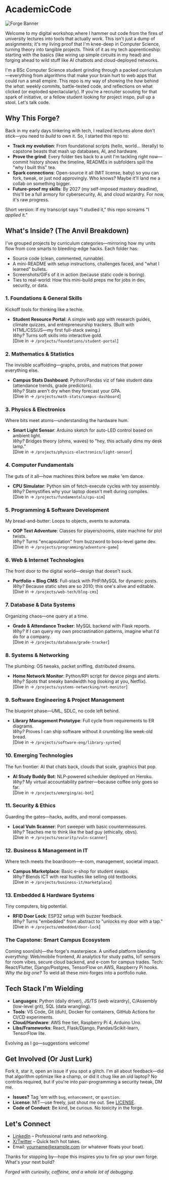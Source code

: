 # AcademicCode

![Forge Banner](https://via.placeholder.com/1200x300/1a1a1a/ffffff?text=Academic+Code+Forge+-+Building+Tech+One+Project+at+a+Time) <!-- Replace with a custom image later, like a anvil/code mashup -->

Welcome to my digital workshop,where I hammer out code from the fires of university lectures into tools that actually *work*. This isn't just a dump of assignments; it's my living proof that I'm knee-deep in Computer Science, turning theory into tangible projects. Think of it as my tech apprenticeship: starting with the basics (like wiring up simple circuits in my head) and forging ahead to wild stuff like AI chatbots and cloud-deployed networks.

I'm a BSc Computer Science student grinding through a packed curriculum—everything from algorithms that make your brain hurt to web apps that could run a small empire. This repo is my way of showing the *how* behind the *what*: weekly commits, battle-tested code, and reflections on what clicked (or exploded spectacularly). If you're a recruiter scouting for that spark of initiative, or a fellow student looking for project inspo, pull up a stool. Let's talk code.

## Why This Forge?
Back in my early days tinkering with tech, I realized lectures alone don't stick—you need to *build* to own it. So, I started this repo to:
- **Track my evolution**: From foundational scripts (hello, world... literally) to capstone beasts that mash up databases, AI, and hardware.
- **Prove the grind**: Every folder ties back to a unit I'm tackling right now—commit history shows the timeline, READMEs in subfolders spill the "why I built this" tea.
- **Spark connections**: Open-source it all (MIT license, baby) so you can fork, tweak, or just nod approvingly. Who knows? Maybe it'll land me a collab on something bigger.
- **Future-proof my skills**: By 2027 (my self-imposed mastery deadline), this'll be a full armory for cybersecurity, AI, and cloud wizardry. For now, it's raw progress.

Short version: If my transcript says "I studied it," this repo screams "I *applied* it."

## What's Inside? (The Anvil Breakdown)
I've grouped projects by curriculum categories—mirroring how my units flow from core smarts to bleeding-edge hacks. Each folder has:
- Source code (clean, commented, runnable).
- A mini-README with setup instructions, challenges faced, and "what I learned" bullets.
- Screenshots/GIFs of it in action (because static code is boring).
- Ties to real-world: How this mini-build preps me for jobs in dev, security, or data.

### 1. **Foundations & General Skills**  
   Kickoff tools for thinking like a techie.  
   - **Student Resource Portal**: A simple web app with research guides, climate quizzes, and entrepreneurship trackers. (Built with HTML/CSS/JS—my first full-stack swing.)  
     *Why?* Turns soft skills into interactive gold.  
   [Dive in → `/projects/foundations/student-portal`]

### 2. **Mathematics & Statistics**  
   The invisible scaffolding—graphs, probs, and matrices that power everything else.  
   - **Campus Stats Dashboard**: Python/Pandas viz of fake student data (attendance trends, grade predictors).  
     *Why?* Stats aren't dry when they forecast your GPA.  
   [Dive in → `/projects/math-stats/campus-dashboard`]

### 3. **Physics & Electronics**  
   Where bits meet atoms—understanding the hardware hum.  
   - **Smart Light Sensor**: Arduino sketch for auto-LED control based on ambient light.  
     *Why?* Bridges theory (ohms, waves) to "hey, this actually dims my desk lamp."  
   [Dive in → `/projects/physics-electronics/light-sensor`]

### 4. **Computer Fundamentals**  
   The guts of it all—how machines think before we make 'em dance.  
   - **CPU Simulator**: Python sim of fetch-execute cycles with toy assembly.  
     *Why?* Demystifies why your laptop doesn't melt during compiles.  
   [Dive in → `/projects/fundamentals/cpu-sim`]

### 5. **Programming & Software Development**  
   My bread-and-butter: Loops to objects, events to automata.  
   - **OOP Text Adventure**: Classes for players/rooms, state machine for plot twists.  
     *Why?* Turns "encapsulation" from buzzword to boss-level game dev.  
   [Dive in → `/projects/programming/adventure-game`]

### 6. **Web & Internet Technologies**  
   The front door to the digital world—design that doesn't suck.  
   - **Portfolio + Blog CMS**: Full-stack with PHP/MySQL for dynamic posts.  
     *Why?* Because static sites are so 2010; this one's alive and editable.  
   [Dive in → `/projects/web-tech/blog-cms`]

### 7. **Database & Data Systems**  
   Organizing chaos—one query at a time.  
   - **Grade & Attendance Tracker**: MySQL backend with Flask reports.  
     *Why?* If I can query my own procrastination patterns, imagine what I'd do for a company.  
   [Dive in → `/projects/database/grade-tracker`]

### 8. **Systems & Networking**  
   The plumbing: OS tweaks, packet sniffing, distributed dreams.  
   - **Home Network Monitor**: Python/RPi script for device pings and alerts.  
     *Why?* Spots that sneaky bandwidth hog (looking at you, Netflix).  
   [Dive in → `/projects/systems-networking/net-monitor`]

### 9. **Software Engineering & Project Management**  
   The blueprint phase—UML, SDLC, no code left behind.  
   - **Library Management Prototype**: Full cycle from requirements to ER diagrams.  
     *Why?* Proves I can ship software without it crumbling like week-old bread.  
   [Dive in → `/projects/software-eng/library-system`]

### 10. **Emerging Technologies**  
   The fun frontier: AI that chats back, clouds that scale, graphics that pop.  
   - **AI Study Buddy Bot**: NLP-powered scheduler deployed on Heroku.  
     *Why?* My virtual accountability partner—because coffee only goes so far.  
   [Dive in → `/projects/emerging/ai-bot`]

### 11. **Security & Ethics**  
   Guarding the gates—hacks, audits, and moral compasses.  
   - **Local Vuln Scanner**: Port sweeper with basic countermeasures.  
     *Why?* Teaches me to think like the bad guy (ethically, obvs).  
   [Dive in → `/projects/security/vuln-scanner`]

### 12. **Business & Management in IT**  
   Where tech meets the boardroom—e-com, management, societal impact.  
   - **Campus Marketplace**: Basic e-shop for student swaps.  
     *Why?* Blends ICT with real hustles like selling old textbooks.  
   [Dive in → `/projects/business-it/marketplace`]

### 13. **Embedded & Hardware Systems**  
   Tiny computers, big potential.  
   - **RFID Door Lock**: ESP32 setup with buzzer feedback.  
     *Why?* Turns "embedded" from abstract to "unlocks my door with a tap."  
   [Dive in → `/projects/embedded/door-lock`]

### The Capstone: **Smart Campus Ecosystem**  
Coming soon(ish)—the forge's masterpiece. A unified platform blending *everything*: Web/mobile frontend, AI analytics for study paths, IoT sensors for room vibes, secure cloud backend, and e-com for campus trades. Tech: React/Flutter, Django/Postgres, TensorFlow on AWS, Raspberry Pi hooks.  
*Why the big one?* To weld all these mini-forges into a portfolio nuke. 


## Tech Stack I'm Wielding
- **Languages**: Python (daily driver), JS/TS (web wizardry), C/Assembly (low-level grit), SQL (data wrangling).  
- **Tools**: VS Code, Git (duh), Docker for containers, GitHub Actions for CI/CD experiments.  
- **Cloud/Hardware**: AWS free tier, Raspberry Pi 4, Arduino Uno.  
- **Libs/Frameworks**: React, Flask/Django, Pandas/Scikit-learn, TensorFlow lite.  

Evolving as I go—suggestions welcome!

## Get Involved (Or Just Lurk)
Fork it, star it, open an issue if you spot a glitch. I'm all about feedback—did that algorithm optimize like a champ, or did it chug like an old laptop? No contribs required, but if you're into pair-programming a security tweak, DM me.  

- **Issues?** Tag 'em with `bug`, `enhancement`, or `question`.  
- **License**: MIT—use freely, just shout me out. See [LICENSE](LICENSE).  
- **Code of Conduct**: Be kind, be curious. No toxicity in the forge.

## Let's Connect
- [LinkedIn](https://linkedin.com/in/yourusername) – Professional rants and networking.  
- [X/Twitter](https://x.com/yourhandle) – Quick tech hot takes.  
- Email: yourname@example.com (or whatever floats your boat).  

Thanks for stopping by—hope this inspires you to fire up your own forge. What's your next build?  

*Forged with curiosity, caffeine, and a whole lot of debugging.*
<!-- Add a footer image or GIF of code compiling successfully? -->
